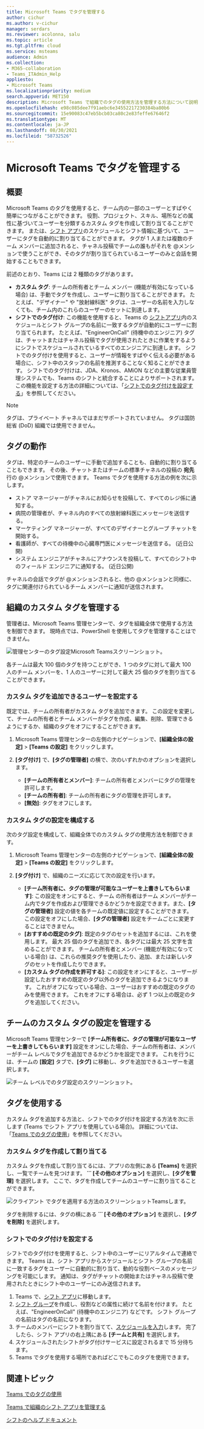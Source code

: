 ```yaml
---
title: Microsoft Teams でタグを管理する
author: cichur
ms.author: v-cichur
manager: serdars
ms.reviewer: acolonna, salu
ms.topic: article
ms.tgt.pltfrm: cloud
ms.service: msteams
audience: Admin
ms.collection:
- M365-collaboration
- Teams_ITAdmin_Help
appliesto:
- Microsoft Teams
ms.localizationpriority: medium
search.appverid: MET150
description: Microsoft Teams で組織でのタグの使用方法を管理する方法について説明します。
ms.openlocfilehash: e98c085dee7f91aebc6e34552217230384ba80b6
ms.sourcegitcommit: 15e90083c47eb5bcb03ca80c2e83feffe67646f2
ms.translationtype: MT
ms.contentlocale: ja-JP
ms.lasthandoff: 08/30/2021
ms.locfileid: "58732526"
---
```

# <a name="manage-tags-in-microsoft-teams"></a>Microsoft Teams でタグを管理する

## <a name="overview"></a>概要

Microsoft Teams のタグを使用すると、チーム内の一部のユーザーとすばやく簡単につながることができます。 役割、プロジェクト、スキル、場所などの属性に基づいてユーザーを分類するカスタム タグを作成して割り当てることができます。 または、[シフト アプリ](https://support.microsoft.com/office/apps-and-services-cc1fba57-9900-4634-8306-2360a40c665b?#PickTab=Shifts)のスケジュールとシフト情報に基づいて、ユーザーにタグを自動的に割り当てることができます。 タグが 1 人または複数のチーム メンバーに追加されると、チャネル投稿でチームの誰もがそれを @メンションで使うことができ、そのタグが割り当てられているユーザーのみと会話を開始することもできます。

前述のとおり、Teams には 2 種類のタグがあります。

- **カスタム タグ**: チームの所有者とチーム メンバー (機能が有効になっている場合) は、手動でタグを作成し、ユーザーに割り当てることができます。 たとえば、"デザイナー" や "放射線科医" タグは、ユーザーの名前を入力しなくても、チーム内のこれらのユーザーのセットに到達します。
- **シフトでのタグ付け**: この機能を使用すると、Teams の [シフトアプリ](https://support.microsoft.com/office/get-started-in-shifts-5f3e30d8-1821-4904-be26-c3cd25a497d6#bkmk_openshiftsappdesktop)内のスケジュールとシフト グループの名前に一致するタグが自動的にユーザーに割り当てられます。 たとえば、"EngineerOnCall" (待機中のエンジニア) タグは、チャットまたはチャネル投稿でタグが使用されたときに作業をするようにシフトでスケジュールされているすべてのエンジニアに到達します。 シフトでのタグ付けを使用すると、ユーザーが情報をすばやく伝える必要がある場合に、シフト中のスタッフの名前を推測することなく知ることができます。 シフトでのタグ付けは、JDA、Kronos、AMiON などの主要な従業員管理システムでも、Teams のシフトと統合することによりサポートされます。 この機能を設定する方法の詳細については、「[シフトでのタグ付けを設定する](#set-up-tagging-by-shift)」を参照してください。

> [!NOTE]
> タグは、プライベート チャネルではまだサポートされていません。 タグは国防総省 (DoD) 組織では使用できません。 

## <a name="how-tags-work"></a>タグの動作

タグは、特定のチームのユーザーに手動で追加することも、自動的に割り当てることもできます。 その後、チャットまたはチームの標準チャネルの投稿の **宛先** 行の @メンションで使用できます。 Teams でタグを使用する方法の例を次に示します。

- ストア マネージャーがチャネルにお知らせを投稿して、すべてのレジ係に通知する。
- 病院の管理者が、チャネル内のすべての放射線科医にメッセージを送信する。
- マーケティング マネージャーが、すべてのデザイナーとグループ チャットを開始する。
- 看護師が、すべての待機中の心臓専門医にメッセージを送信する。 (近日公開)
- システム エンジニアがチャネルにアナウンスを投稿して、すべてのシフト中のフィールド エンジニアに通知する。 (近日公開)

チャネルの会話でタグが @メンションされると、他の @メンションと同様に、タグに関連付けられているチーム メンバーに通知が送信されます。

## <a name="manage-custom-tags-for-your-organization"></a>組織のカスタム タグを管理する

管理者は、Microsoft Teams 管理センターで、タグを組織全体で使用する方法を制御できます。 現時点では、PowerShell を使用してタグを管理することはできません。

![管理センターのタグ設定Microsoft Teamsスクリーンショット。](media/manage-tags-admin-settings.png)

各チームは最大 100 個のタグを持つことができ、1 つのタグに対して最大 100 人のチーム メンバーを、1 人のユーザーに対して最大 25 個のタグを割り当てることができます。 

### <a name="set-who-can-add-custom-tags"></a>カスタム タグを追加できるユーザーを設定する

既定では、チームの所有者がカスタム タグを追加できます。 この設定を変更して、チームの所有者とチーム メンバーがタグを作成、編集、削除、管理できるようにするか、組織のタグをオフにすることができます。

1. Microsoft Teams 管理センターの左側のナビゲーションで、**[組織全体の設定]** > **[Teams の設定]** をクリックします。
2. **[タグ付け]** で、**[タグの管理者]** の横で、次のいずれかのオプションを選択します。

    - **[チームの所有者とメンバー]**: チームの所有者とメンバーにタグの管理を許可します。
    - **[チームの所有者]**: チームの所有者にタグの管理を許可します。
    - **[無効]**: タグをオフにします。

### <a name="configure-custom-tags-settings"></a>カスタム タグの設定を構成する

次のタグ設定を構成して、組織全体でのカスタム タグの使用方法を制御できます。

1. Microsoft Teams 管理センターの左側のナビゲーションで、**[組織全体の設定]** > **[Teams の設定]** をクリックします。
2. **[タグ付け]** で、組織のニーズに応じて次の設定を行います。

    - **[チーム所有者に、タグの管理が可能なユーザーを上書きしてもらいます]**: この設定をオンにすると、チーム の所有者はチーム メンバーがチーム内でタグを作成および管理できるかどうかを設定できます。また、**[タグの管理者]** 設定の値を各チームの既定値に設定することができます。 この設定をオフにした場合、**[タグの管理者]** 設定をチームごとに変更することはできません。
    - **[おすすめの既定のタグ]**: 既定のタグのセットを追加するには、これを使用します。 最大 25 個のタグを追加でき、各タグには最大 25 文字を含めることができます。 チームの所有者とメンバー (機能が有効になっている場合) は、これらの推奨タグを使用したり、追加、または新しいタグのセットを作成したりできます。
    - **[カスタム タグの作成を許可する]**: この設定をオンにすると、ユーザーが設定したおすすめの既定のタグ以外のタグを追加できるようになります。 これがオフになっている場合、ユーザーはおすすめの既定のタグのみを使用できます。 これをオフにする場合は、必ず 1 つ以上の既定のタグを追加してください。

## <a name="manage-custom-tags-settings-for-a-team"></a>チームのカスタム タグの設定を管理する

Microsoft Teams 管理センターで **[チーム所有者に、タグの管理が可能なユーザーを上書きしてもらいます]** 設定をオンにした場合、チームの所有者は、メンバーがチーム レベルでタグを追加できるかどうかを設定できます。 これを行うには、チームの **[設定]** タブで、**[タグ]** に移動し、タグを追加できるユーザーを選択します。

![チーム レベルでのタグ設定のスクリーンショット。](media/manage-tags-team-settings.png)

## <a name="use-tags"></a>タグを使用する

カスタム タグを追加する方法と、シフトでのタグ付けを設定する方法を次に示します (Teams でシフト アプリを使用している場合)。 詳細については、「[Teams でのタグの使用](https://support.office.com/article/using-tags-in-teams-667bd56f-32b8-4118-9a0b-56807c96d91e)」を参照してください。

### <a name="create-and-assign-custom-tags"></a>カスタム タグを作成して割り当てる

カスタム タグを作成して割り当てるには、アプリの左側にある **[Teams]** を選択し、一覧でチームを見つけます。 **˙˙˙ [その他のオプション]** を選択し、**[タグを管理]** を選択します。 ここで、タグを作成してチームのユーザーに割り当てることができます。

![クライアント でタグを適用する方法のスクリーンショットTeamsします。](media/manage-tags-teams.png)

タグを削除するには、タグの横にある **˙˙˙ [その他のオプション]** を選択し、**[タグを削除]** を選択します。

### <a name="set-up-tagging-by-shift"></a>シフトでのタグ付けを設定する

シフトでのタグ付けを使用すると、シフト中のユーザーにリアルタイムで連絡できます。 Teams は、シフト アプリからスケジュールとシフト グループの名前に一致するタグをユーザーに自動的に割り当て、動的な役割ベースのメッセージングを可能にします。 通知は、タグがチャットの開始またはチャネル投稿で使用されたときにシフト中のユーザーにのみ送信されます。 

1. Teams で、[シフト アプリ](https://support.microsoft.com/office/get-started-in-shifts-5f3e30d8-1821-4904-be26-c3cd25a497d6#bkmk_openshiftsappdesktop)に移動します。
2. [シフト グループ](https://support.microsoft.com/office/fill-out-a-schedule-in-shifts-2d58df9b-1c6c-4c84-b0c3-835de7ad13ea#bkmk_organizeshiftsbygroup)を作成し、役割などの属性に続けて名前を付けます。 たとえば、"EngineerOnCall" (待機中のエンジニア) などです。 シフト グループの名前はタグの名前になります。
3. チームのメンバーにシフトを割り当てて、[スケジュールを入力](https://support.microsoft.com/office/fill-out-a-schedule-in-shifts-2d58df9b-1c6c-4c84-b0c3-835de7ad13ea)します。 完了したら、シフト アプリの右上隅にある **[チームと共有]** を選択します。
4. スケジュールされたシフトがタグ付けサービスに設定されるまで 15 分待ちます。
5. Teams でタグを使用する場所であればどこでもこのタグを使用できます。

## <a name="related-topics"></a>関連トピック

[Teams でのタグの使用](https://support.office.com/article/using-tags-in-teams-667bd56f-32b8-4118-9a0b-56807c96d91e)

[Teams で組織のシフト アプリを管理する](expand-teams-across-your-org/shifts/manage-the-shifts-app-for-your-organization-in-teams.md)

[シフトのヘルプ ドキュメント](https://support.microsoft.com/office/apps-and-services-cc1fba57-9900-4634-8306-2360a40c665b)
